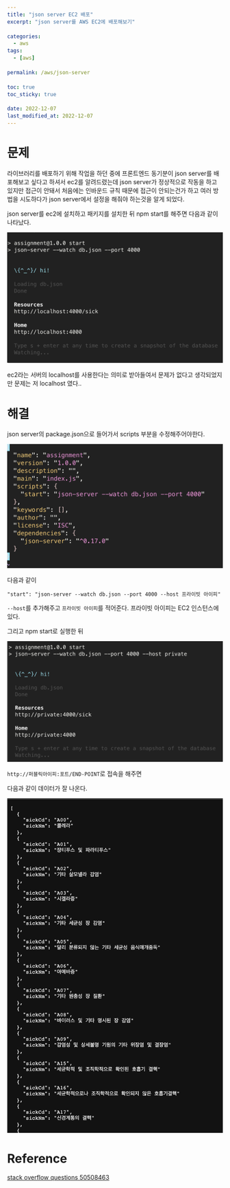 ```yaml
---
title: "json server EC2 배포"
excerpt: "json server를 AWS EC2에 배포해보기"

categories:
  - aws
tags:
  - [aws]

permalink: /aws/json-server

toc: true
toc_sticky: true

date: 2022-12-07
last_modified_at: 2022-12-07
---
```




# 문제

라이브러리를 배포하기 위해 작업을 하던 중에 프론트엔드 동기분이 json server를 배포해보고 싶다고 하셔서 ec2를 알려드렸는데 json server가 정상적으로 작동을 하고 있지만 접근이 안돼서 처음에는 인바운드 규칙 때문에 접근이 안되는건가 하고 여러 방법을 시도하다가 json server에서 설정을 해줘야 하는것을 알게 되었다.

json server를 ec2에 설치하고 패키지를 설치한 뒤 npm start를 해주면 다음과 같이 나타났다.

![Alt text](../../assets/images/posts_img/AWS/2022-12-07-json2.png)

ec2라는 서버의 localhost를 사용한다는 의미로 받아들여서 문제가 없다고 생각되었지만 문제는 저 localhost 였다..

# 해결

json server의 package.json으로 들어가서 scripts 부분을 수정해주어야한다.

![Alt text](../../assets/images/posts_img/AWS/2022-12-07-json4.png)

다음과 같이
```
"start": "json-server --watch db.json --port 4000 --host 프라이빗 아이피"
```

`--host`를 추가해주고 `프라이빗 아이피`를 적어준다.
프라이빗 아이피는 EC2 인스턴스에 있다.

그리고 npm start로 실행한 뒤

![Alt text](../../assets/images/posts_img/AWS/2022-12-07-json5.png)

`http://퍼블릭아이피:포트/END-POINT`로 접속을 해주면 

다음과 같이 데이터가 잘 나온다.

![Alt text](../../assets/images/posts_img/AWS/2022-12-07-json6.png)


# Reference

[stack overflow questions 50508463](https://stackoverflow.com/questions/50508463/issue-with-running-json-server-on-aws-server-returning-404)